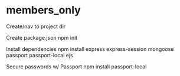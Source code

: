 # members_only
Create/nav to project dir

Create package.json 
npm init

Install dependencies 
npm install express express-session mongoose passport passport-local ejs 

Secure passwords w/  Passport
npm install passport-local


